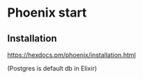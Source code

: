 # Phoenix start

## Installation

https://hexdocs.pm/phoenix/installation.html

(Postgres is default db in Elixir)
